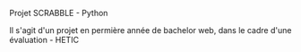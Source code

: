 Projet SCRABBLE - Python

Il s'agit d'un projet en permière année de bachelor web, dans le cadre d'une évaluation - HETIC
